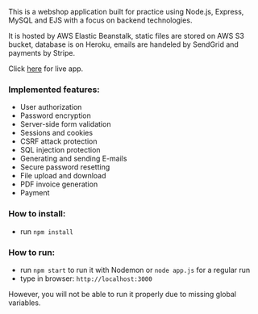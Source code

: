 This is a webshop application built for practice using Node.js, Express, MySQL and EJS with a focus on backend technologies.

It is hosted by AWS Elastic Beanstalk, static files are stored on AWS S3 bucket, database is on Heroku, emails are handeled by SendGrid and payments by Stripe.

Click [here](http://poklopciwebshop-env.eba-mputmcmn.eu-central-1.elasticbeanstalk.com/) for live app.

### Implemented features:
- User authorization
- Password encryption
- Server-side form validation
- Sessions and cookies
- CSRF attack protection
- SQL injection protection
- Generating and sending E-mails
- Secure password resetting
- File upload and download
- PDF invoice generation
- Payment

### How to install:
- run `npm install`

### How to run:
- run `npm start` to run it with Nodemon or `node app.js` for a regular run
- type in browser: `http://localhost:3000`

However, you will not be able to run it properly due to missing global variables.